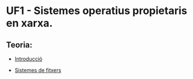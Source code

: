 # UF1 - Sistemes operatius propietaris en xarxa.

## Teoria:

- [Introducció](uf1_teoria_1.md)

- [Sistemes de fitxers](uf1_teoria_2.md)
